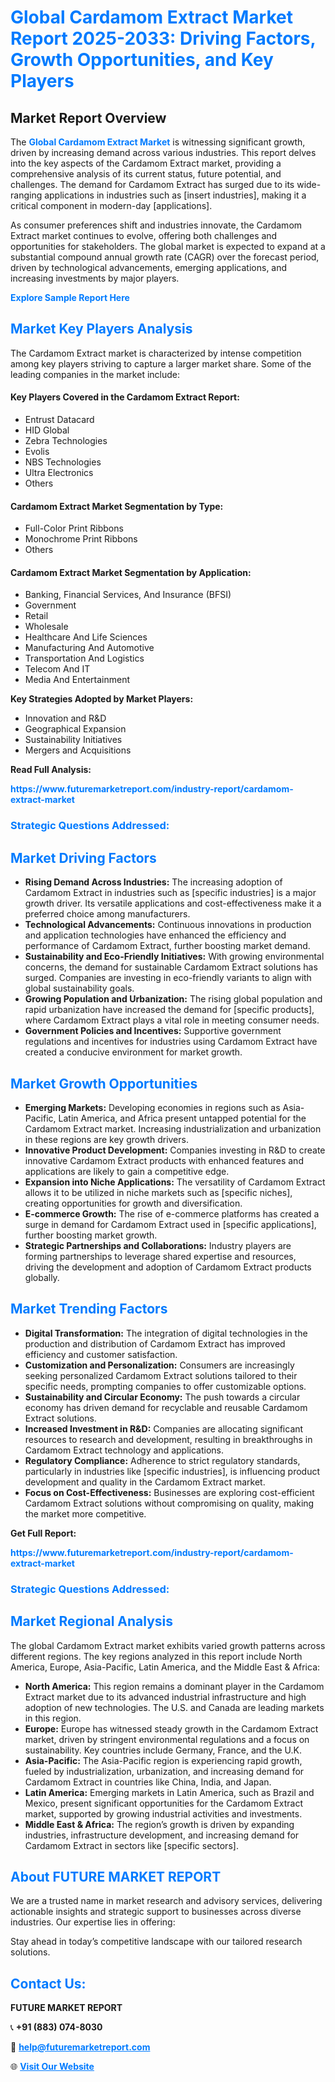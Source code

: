 <h1 style="color: #007BFF;">Global Cardamom Extract Market Report 2025-2033: Driving Factors, Growth Opportunities, and Key Players</h1>

<section id="overview">
<h2>Market Report Overview</h2>
<p>The <a href="https://www.futuremarketreport.com/industry-report/cardamom-extract-market" style="color: #007BFF; text-decoration: none;"><strong>Global Cardamom Extract Market</strong></a> is witnessing significant growth, driven by increasing demand across various industries. This report delves into the key aspects of the Cardamom Extract market, providing a comprehensive analysis of its current status, future potential, and challenges. The demand for Cardamom Extract has surged due to its wide-ranging applications in industries such as [insert industries], making it a critical component in modern-day [applications].</p>
<p>As consumer preferences shift and industries innovate, the Cardamom Extract market continues to evolve, offering both challenges and opportunities for stakeholders. The global market is expected to expand at a substantial compound annual growth rate (CAGR) over the forecast period, driven by technological advancements, emerging applications, and increasing investments by major players.</p>
</section>

<section id="overview">
<p><a href="https://www.futuremarketreport.com/request-sample/reportId=34084" style="color: #007BFF; text-decoration: none;"><strong>Explore Sample Report Here</strong></a></p>
</section>

<section id="key-players">
<h2 style="color: #007BFF;">Market Key Players Analysis</h2>
<p>The Cardamom Extract market is characterized by intense competition among key players striving to capture a larger market share. Some of the leading companies in the market include:</p>
<h4>Key Players Covered in the Cardamom Extract Report:</h4>
<ul><li>Entrust Datacard</li><li>HID Global</li><li>Zebra Technologies</li><li>Evolis</li><li>NBS Technologies</li><li>Ultra Electronics</li><li>Others</li></ul>
<h4>Cardamom Extract Market Segmentation by Type:</h4>
<ul><li>Full-Color Print Ribbons</li><li>Monochrome Print Ribbons</li><li>Others</li></ul>

<h4>Cardamom Extract Market Segmentation by Application:</h4>
<ul><li>Banking, Financial Services, And Insurance (BFSI)</li><li>Government</li><li>Retail</li><li>Wholesale</li><li>Healthcare And Life Sciences</li><li>Manufacturing And Automotive</li><li>Transportation And Logistics</li><li>Telecom And IT</li><li>Media And Entertainment</li></ul>
<p><strong>Key Strategies Adopted by Market Players:</strong></p>
<ul>
<li>Innovation and R&D</li>
<li>Geographical Expansion</li>
<li>Sustainability Initiatives</li>
<li>Mergers and Acquisitions</li>
</ul>
</section>

<section>
<p><strong>Read Full Analysis: </strong></p><a href="https://www.futuremarketreport.com/industry-report/cardamom-extract-market" style="color: #007BFF; text-decoration: none;"><strong>https://www.futuremarketreport.com/industry-report/cardamom-extract-market</strong></a>
<h3 style="color: #007BFF;">Strategic Questions Addressed:</h3>
</section>

<section id="driving-factors">
<h2 style="color: #007BFF;">Market Driving Factors</h2>
<ul>
<li><strong>Rising Demand Across Industries:</strong> The increasing adoption of Cardamom Extract in industries such as [specific industries] is a major growth driver. Its versatile applications and cost-effectiveness make it a preferred choice among manufacturers.</li>
<li><strong>Technological Advancements:</strong> Continuous innovations in production and application technologies have enhanced the efficiency and performance of Cardamom Extract, further boosting market demand.</li>
<li><strong>Sustainability and Eco-Friendly Initiatives:</strong> With growing environmental concerns, the demand for sustainable Cardamom Extract solutions has surged. Companies are investing in eco-friendly variants to align with global sustainability goals.</li>
<li><strong>Growing Population and Urbanization:</strong> The rising global population and rapid urbanization have increased the demand for [specific products], where Cardamom Extract plays a vital role in meeting consumer needs.</li>
<li><strong>Government Policies and Incentives:</strong> Supportive government regulations and incentives for industries using Cardamom Extract have created a conducive environment for market growth.</li>
</ul>
</section>

<section id="growth-opportunities">
<h2 style="color: #007BFF;">Market Growth Opportunities</h2>
<ul>
<li><strong>Emerging Markets:</strong> Developing economies in regions such as Asia-Pacific, Latin America, and Africa present untapped potential for the Cardamom Extract market. Increasing industrialization and urbanization in these regions are key growth drivers.</li>
<li><strong>Innovative Product Development:</strong> Companies investing in R&D to create innovative Cardamom Extract products with enhanced features and applications are likely to gain a competitive edge.</li>
<li><strong>Expansion into Niche Applications:</strong> The versatility of Cardamom Extract allows it to be utilized in niche markets such as [specific niches], creating opportunities for growth and diversification.</li>
<li><strong>E-commerce Growth:</strong> The rise of e-commerce platforms has created a surge in demand for Cardamom Extract used in [specific applications], further boosting market growth.</li>
<li><strong>Strategic Partnerships and Collaborations:</strong> Industry players are forming partnerships to leverage shared expertise and resources, driving the development and adoption of Cardamom Extract products globally.</li>
</ul>
</section>

<section id="trending-factors">
<h2 style="color: #007BFF;">Market Trending Factors</h2>
<ul>
<li><strong>Digital Transformation:</strong> The integration of digital technologies in the production and distribution of Cardamom Extract has improved efficiency and customer satisfaction.</li>
<li><strong>Customization and Personalization:</strong> Consumers are increasingly seeking personalized Cardamom Extract solutions tailored to their specific needs, prompting companies to offer customizable options.</li>
<li><strong>Sustainability and Circular Economy:</strong> The push towards a circular economy has driven demand for recyclable and reusable Cardamom Extract solutions.</li>
<li><strong>Increased Investment in R&D:</strong> Companies are allocating significant resources to research and development, resulting in breakthroughs in Cardamom Extract technology and applications.</li>
<li><strong>Regulatory Compliance:</strong> Adherence to strict regulatory standards, particularly in industries like [specific industries], is influencing product development and quality in the Cardamom Extract market.</li>
<li><strong>Focus on Cost-Effectiveness:</strong> Businesses are exploring cost-efficient Cardamom Extract solutions without compromising on quality, making the market more competitive.</li>
</ul>
</section>

<section>
<p><strong>Get Full Report: </strong></p><a href="https://www.futuremarketreport.com/industry-report/cardamom-extract-market" style="color: #007BFF; text-decoration: none;"><strong>https://www.futuremarketreport.com/industry-report/cardamom-extract-market</strong></a>
<h3 style="color: #007BFF;">Strategic Questions Addressed:</h3>
</section>


<section id="regional-analysis">
<h2 style="color: #007BFF;">Market Regional Analysis</h2>
<p>The global Cardamom Extract market exhibits varied growth patterns across different regions. The key regions analyzed in this report include North America, Europe, Asia-Pacific, Latin America, and the Middle East & Africa:</p>
<ul>
<li><strong>North America:</strong> This region remains a dominant player in the Cardamom Extract market due to its advanced industrial infrastructure and high adoption of new technologies. The U.S. and Canada are leading markets in this region.</li>
<li><strong>Europe:</strong> Europe has witnessed steady growth in the Cardamom Extract market, driven by stringent environmental regulations and a focus on sustainability. Key countries include Germany, France, and the U.K.</li>
<li><strong>Asia-Pacific:</strong> The Asia-Pacific region is experiencing rapid growth, fueled by industrialization, urbanization, and increasing demand for Cardamom Extract in countries like China, India, and Japan.</li>
<li><strong>Latin America:</strong> Emerging markets in Latin America, such as Brazil and Mexico, present significant opportunities for the Cardamom Extract market, supported by growing industrial activities and investments.</li>
<li><strong>Middle East & Africa:</strong> The region’s growth is driven by expanding industries, infrastructure development, and increasing demand for Cardamom Extract in sectors like [specific sectors].</li>
</ul>
</section>

<footer>
<h2 style="color: #007BFF;">About FUTURE MARKET REPORT</h2>
<p>We are a trusted name in market research and advisory services, delivering actionable insights and strategic support to businesses across diverse industries. Our expertise lies in offering:</p>

<p>Stay ahead in today’s competitive landscape with our tailored research solutions.</p>

<h2 style="color: #007BFF;">Contact Us:</h2>
<p><strong>FUTURE MARKET REPORT</strong></p>
<p>📞 <strong>+91 (883) 074-8030</strong></p>
<p>📧 <strong><a href="mailto:help@futuremarketreport.com" style="color: #007BFF;">help@futuremarketreport.com</a></strong></p>
<p>🌐 <strong><a href="https://www.futuremarketreport.com/" style="color: #007BFF;">Visit Our Website</a></strong></p>
</footer>